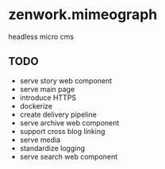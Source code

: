 # zenwork.mimeograph
headless micro cms

## TODO
* serve story web component
* serve main page
* introduce HTTPS
* dockerize
* create delivery pipeline
* serve archive web component
* support cross blog linking
* serve media
* standardize logging
* serve search web component


